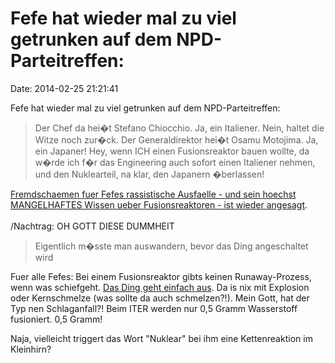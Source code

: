 Fefe hat wieder mal zu viel getrunken auf dem NPD-Parteitreffen:
================================================================

Date: 2014-02-25 21:21:41

Fefe hat wieder mal zu viel getrunken auf dem NPD-Parteitreffen:

> Der Chef da hei�t Stefano Chiocchio. Ja, ein Italiener. Nein, haltet
> die Witze noch zur�ck. Der Generaldirektor hei�t Osamu Motojima. Ja,
> ein Japaner! Hey, wenn ICH einen Fusionsreaktor bauen wollte, da w�rde
> ich f�r das Engineering auch sofort einen Italiener nehmen, und den
> Nuklearteil, na klar, den Japanern �berlassen!

[Fremdschaemen fuer Fefes rassistische Ausfaelle - und sein hoechst
MANGELHAFTES Wissen ueber Fusionsreaktoren - ist wieder
angesagt](http://blog.fefe.de/?ts=adf3c0f4).\
\
/Nachtrag: OH GOTT DIESE DUMMHEIT

> Eigentlich m�sste man auswandern, bevor das Ding angeschaltet wird

Fuer alle Fefes: Bei einem Fusionsreaktor gibts keinen Runaway-Prozess,
wenn was schiefgeht. [Das Ding geht einfach
aus](http://en.wikipedia.org/wiki/Fusion_power#Accident_potential). Da
is nix mit Explosion oder Kernschmelze (was sollte da auch schmelzen?!).
Mein Gott, hat der Typ nen Schlaganfall?! Beim ITER werden nur 0,5 Gramm
Wasserstoff fusioniert. 0,5 Gramm!

Naja, vielleicht triggert das Wort \"Nuklear\" bei ihm eine
Kettenreaktion im Kleinhirn?
